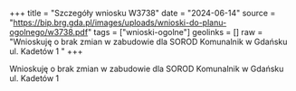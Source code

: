 +++
title = "Szczegóły wniosku W3738"
date = "2024-06-14"
source = "https://bip.brg.gda.pl/images/uploads/wnioski-do-planu-ogolnego/w3738.pdf"
tags = ["wnioski-ogolne"]
geolinks = []
raw = "Wnioskuję o brak zmian w zabudowie dla SOROD Komunalnik w Gdańsku ul. Kadetów 1 "
+++

Wnioskuję o brak zmian w zabudowie dla SOROD Komunalnik w Gdańsku ul.
Kadetów 1



